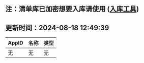 ## 注：清单库已加密想要入库请使用 ([入库工具](https://github.com/BlankTMing/ManifestAutoUpdate/releases))

## 更新时间：2024-08-18 12:49:39
| AppID | 名称 | 类型  |
| :-------------------- | :----------------------------- | :----------- |
| 无 | 无 | 无 |
